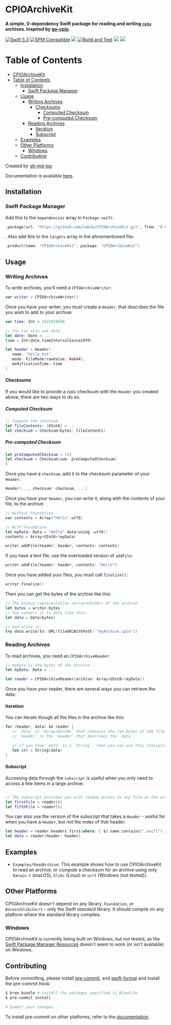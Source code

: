 # CPIOArchiveKit

**A simple, 0-dependency Swift package for reading and writing [`cpio`](https://en.wikipedia.org/wiki/Cpio) archives. Inspired by [go-cpio](https://github.com/cavaliercoder/go-cpio).**

[![Swift 5.3](https://img.shields.io/badge/Swift-5.3-brightgreen?logo=swift)](https://swift.org)
[![SPM Compatible](https://img.shields.io/badge/SPM-compatible-brightgreen.svg)](https://swift.org/package-manager)
[![](https://img.shields.io/github/v/tag/LebJe/CPIOArchiveKit)](https://github.com/LebJe/CPIOArchiveKit/releases)
[![Build and Test](https://github.com/LebJe/CPIOArchiveKit/workflows/Build%20and%20Test/badge.svg)](https://github.com/LebJe/CPIOArchiveKit/actions?query=workflow%3A%22Build+and+Test%22)
[![](https://img.shields.io/endpoint?url=https%3A%2F%2Fswiftpackageindex.com%2Fapi%2Fpackages%2FLebJe%2FCPIOArchiveKit%2Fbadge%3Ftype%3Dswift-versions)](https://swiftpackageindex.com/LebJe/CPIOArchiveKit)
[![](https://img.shields.io/endpoint?url=https%3A%2F%2Fswiftpackageindex.com%2Fapi%2Fpackages%2FLebJe%2FCPIOArchiveKit%2Fbadge%3Ftype%3Dplatforms)](https://swiftpackageindex.com/LebJe/CPIOArchiveKit)

# Table of Contents

<!--ts-->

-   [CPIOArchiveKit](#cpioarchivekit)
-   [Table of Contents](#table-of-contents)
    -   [Installation](#installation)
        -   [Swift Package Manager](#swift-package-manager)
    -   [Usage](#usage)
        -   [Writing Archives](#writing-archives)
            -   [Checksums](#checksums)
                -   [Computed Checksum](#computed-checksum)
                -   [Pre-computed Checksum](#pre-computed-checksum)
        -   [Reading Archives](#reading-archives)
            -   [Iteration](#iteration)
            -   [Subscript](#subscript)
    -   [Examples](#examples)
    -   [Other Platforms](#other-platforms)
        -   [Windows](#windows)
    -   [Contributing](#contributing)

<!-- Added by: lebje, at: Sun May 16 10:43:16 EDT 2021 -->

<!--te-->

Created by [gh-md-toc](https://github.com/ekalinin/github-markdown-toc)

Documentation is available [here](https://lebje.github.io/CPIOArchiveKit).

## Installation

### Swift Package Manager

Add this to the `dependencies` array in `Package.swift`:

```swift
.package(url: "https://github.com/LebJe/CPIOArchiveKit.git", from: "0.0.1")
```

. Also add this to the `targets` array in the aforementioned file:

```swift
.product(name: "CPIOArchiveKit", package: "CPIOArchiveKit")
```

## Usage

### Writing Archives

To write archives, you'll need a `CPIOArchiveWriter`:

```swift
var writer = CPIOArchiveWriter()
```

Once you have your writer, you must create a `Header`, that describes the file you wish to add to your archive:

```swift
var time: Int = 1615929568

// You can also use date
let date: Date = ...
time = Int(date.timeIntervalSince1970)

let header = Header(
   name: "hello.txt",
   mode: FileMode(rawValue: 0o644),
   modificationTime: time
)
```

#### Checksums

If you would like to provide a cpio checksum with the `Header` you created above, there are two ways to do so.

##### Computed Checksum

```swift
// Compute the checksum.
let fileContents: [UInt8] = ...
let checksum = Checksum(bytes: fileContents)
```

##### Pre-computed Checksum

```swift
let preComputedChecksum = 123
let checksum = Checksum(sum: preComputedChecksum)
l
```

Once you have a `checksum`, add it to the checksum parameter of your `Header`:

```swift
Header(..., checksum: checksum, ...)
```

Once you have your `Header`, you can write it, along with the contents of your file, to the archive:

```swift
// Without Foundation
var contents = Array("Hello".utf8)

// With Foundation
let myData: Data = "Hello".data(using .utf8)!
contents = Array<UInt8>(myData)

writer.addFile(header: header, contents: contents)
```

If you have a text file, use the overloaded version of `addFile`:

```swift
writer.addFile(header: header, contents: "Hello")
```

Once you have added your files, you must call `finalize()`:

```swift
writer.finalize()
```

Then you can get the bytes of the archive like this:

```swift
// The binary representation (Array<UInt8>) of the archive.
let bytes = writer.bytes
// You convert it to data like this:
let data = Data(bytes)

// And write it:
try data.write(to: URL(fileURLWithPath: "myArchive.cpio"))
```

### Reading Archives

To read archives, you need an `CPIOArchiveReader`:

```swift
// myData is the bytes of the archive.
let myData: Data = ...

let reader = CPIOArchiveReader(archive: Array<UInt8>(myData))
```

Once you have your reader, there are several ways you can retrieve the data:

#### Iteration

You can iterate though all the files in the archive like this:

```swift
for (header, data) in reader {
   // `data` is `Array<UInt8>` that contains the raw bytes of the file in the archive.
   // `header` is the `Header` that describes the `data`.

   // if you know `data` is a `String`, then you can use this initializer:
   let str = String(data)
}
```

#### Subscript

Accessing data through the `subscript` is useful when you only need to access a few items in a large archive:

```swift

// The subscript provides you with random access to any file in the archive:
let firstFile = reader[0]
let fifthFile = reader[6]
```

You can also use the version of the subscript that takes a `Header` - useful for when you have a `Header`, but not the index of that header.

```swift
let header = reader.headers.first(where: { $0.name.contains(".swift") })!
let data = reader[header: header]
```

## Examples

-   `Examples/ReadArchive`: This example shows how to use CPIOArchiveKit to read an archive, or compute a checksum for an archive using only `Darwin.C` (macOS), `Glibc` (Linux) or `ucrt` (Windows (not tested)).

## Other Platforms

CPIOArchiveKit doesn't depend on any library, `Foundation`, or `Darwin`/`Glibc`/`ucrt` - only the Swift standard library. It should compile on any platform where the standard library compiles.

### Windows

CPIOArchiveKit is currently being built on Windows, but not tested, as the [Swift Package Manager Resources](https://github.com/apple/swift-evolution/blob/main/proposals/0271-package-manager-resources.md) doesn't seem to work (or isn't available) on Windows.

## Contributing

Before committing, please install [pre-commit](https://pre-commit.com), and [swift-format](https://github.com/nicklockwood/SwiftFormat) and install the pre-commit hook:

```bash
$ brew bundle # install the packages specified in Brewfile
$ pre-commit install

# Commit your changes.
```

To install pre-commit on other platforms, refer to the [documentation](https://pre-commit.com/#install).
